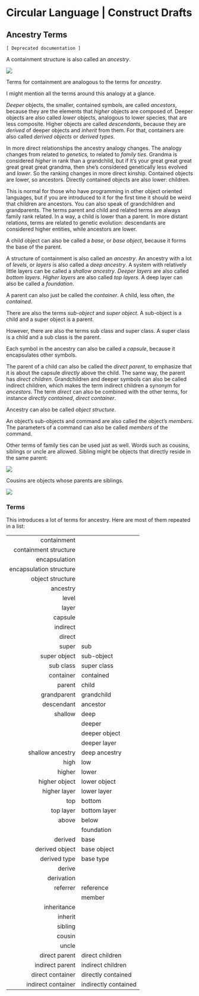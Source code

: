 ﻿Circular Language | Construct Drafts
====================================

Ancestry Terms
--------------

`[ Deprecated documentation ]`

A containment structure is also called an *ancestry*.

![](images/80.%20Ancestry%20Terms.001.png)

Terms for containment are analogous to the terms for *ancestry*.

I might mention all the terms around this analogy at a glance.

*Deeper* objects, the smaller, contained symbols, are called *ancestors*, because they are the elements that *higher* objects are composed of. Deeper objects are also called *lower* objects, analogous to lower species, that are less composite. Higher objects are called *descendants*, because they are *derived* of deeper objects and *inherit* from them. For that, containers are also called *derived objects* or *derived types*.

In more direct relationships the ancestry analogy changes. The analogy changes from related to *genetics,* to related to *family ties*. Grandma is considered *higher* in rank than a grandchild, but if it’s your great great great great great great grandma, then she’s considered genetically less evolved and *lower*. So the ranking changes in more direct kinship. Contained objects are lower, so ancestors. Directly contained objects are also lower: children.

This is normal for those who have programming in other object oriented languages, but if you are introduced to it for the first time it should be weird that children are ancestors. You can also speak of grandchildren and grandparents. The terms parent and child and related terms are always family rank related. In a way, a child is lower than a parent. In more distant relations, terms are related to genetic evolution: descendants are considered higher entities, while ancestors are lower.

A child object can also be called a *base*, or *base* *object*, because it forms the base of the parent.

A structure of containment is also called an *ancestry*. An ancestry with a lot of *levels*, or *layers* is also called a *deep ancestry*. A system with relatively little layers can be called a *shallow ancestry*. *Deeper layers* are also called *bottom layers*. *Higher layers* are also called *top layers*. A deep layer can also be called a *foundation*.

A parent can also just be called the *container*. A child, less often, *the contained*.

There are also the terms *sub-object* and *super object*. A sub-object is a child and a super object is a parent.

However, there are also the terms sub class and super class. A super class is a child and a sub class is the parent.

Each symbol in the ancestry can also be called a *capsule*, because it encapsulates other symbols.

The parent of a child can also be called the *direct parent*, to emphasize that it is about the capsule *directly* above the child. The same way, the parent has *direct children*. Grandchildren and deeper symbols can also be called indirect children, which makes the term indirect children a synonym for *ancestors*. The term *direct* can also be combined with the other terms, for instance *directly contained*, *direct container*.

Ancestry can also be called *object structure*.

An object’s sub-objects and command are also called the object’s *members*. The parameters of a command can also be called *members* of the command.

Other terms of family ties can be used just as well. Words such as cousins, siblings or uncle are allowed. Sibling might be objects that directly reside in the same parent:

![](images/80.%20Ancestry%20Terms.002.png)

Cousins are objects whose parents are siblings.

![](images/80.%20Ancestry%20Terms.003.png)

### Terms

This introduces a lot of terms for ancestry. Here are most of them repeated in a list:

|                         |                      |
|------------------------:|:---------------------|
|             containment |                      |
|   containment structure |                      |
|           encapsulation |                      |
| encapsulation structure |                      |
|        object structure |                      |
|                ancestry |                      |
|                   level |                      |
|                   layer |                      |
|                 capsule |                      |
|                indirect |                      |
|                  direct |                      |
|                   super | sub                  |
|            super object | sub-object           |
|               sub class | super class          |
|               container | contained            |
|                  parent | child                |
|             grandparent | grandchild           |
|              descendant | ancestor             |
|                 shallow | deep                 |
|                         | deeper               |
|                         | deeper object        |
|                         | deeper layer         |
|        shallow ancestry | deep ancestry        |
|                    high | low                  |
|                  higher | lower                |
|           higher object | lower object         |
|            higher layer | lower layer          |
|                     top | bottom               |
|               top layer | bottom layer         |
|                   above | below                |
|                         | foundation           |
|                 derived | base                 |
|          derived object | base object          |
|            derived type | base type            |
|                  derive |                      |
|              derivation |                      |
|                referrer | reference            |
|                         | member               |
|             inheritance |                      |
|                 inherit |                      |
|                 sibling |                      |
|                  cousin |                      |
|                   uncle |                      |
|           direct parent | direct children      |
|         indirect parent | indirect children    |
|        direct container | directly contained   |
|      indirect container | indirectly contained |